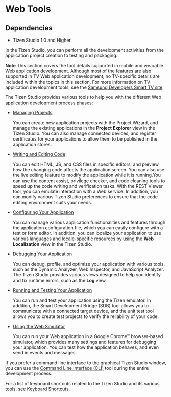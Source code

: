 # Web Tools
## Dependencies
- Tizen Studio 1.0 and Higher


In the Tizen Studio, you can perform all the development activities from the application project creation to testing and packaging.

**Note**	This section covers the tool details supported in mobile and wearable Web application development. Although most of the features are also supported in TV Web application development, no TV-specific details are included within the topics in this section. For more information on TV application development tools, see the [Samsung Developers Smart TV site](http://developer.samsung.com/tv/develop). 

The Tizen Studio provides various tools to help you with the different Web application development process phases:

- [Managing Projects](cover-project-mgmt-w.md)	 

  You can create new application projects with the Project Wizard, and manage the existing applications in the **Project Explorer** view in the Tizen Studio. You can also manage connected devices, and register certificates for your applications to allow them to be published in the application stores.

- [Writing and Editing Code](cover-code-w.md) 

  You can edit HTML, JS, and CSS files in specific editors, and preview how the changing code affects the application screen. You can also use the live editing feature to modify the application while it is running.You can use the content assist, privilege checker, and code cleaning tools to speed up the code writing and verification tasks. With the REST Viewer tool, you can emulate interaction with a Web service. In addition, you can modify various Tizen Studio preferences to ensure that the code editing environment suits your needs.

- [Configuring Your Application](cover-configure-w.md) 

  You can manage various application functionalities and features through the application configuration file, which you can easily configure with a test or form editor. In addition, you can localize your application to use various languages and locale-specific resources by using the **Web Localization** view in the Tizen Studio.

- [Debugging Your Application](cover-debug-w.md) 

  You can debug, profile, and optimize your application with various tools, such as the Dynamic Analyzer, Web Inspector, and JavaScript Analyzer. The Tizen Studio provides various views designed to help you identify and fix runtime errors, such as the  **Log** view.

- [Running and Testing Your Application](cover-run-test-w.md) 

  You can run and test your application using the Tizen emulator. In addition, the Smart Development Bridge (SDB) tool allows you to communicate with a connected target device, and the unit test tool allows you to create test projects to verify the reliability of your code.

- [Using the Web Simulator](web-simulator-w.md) 

  You can run your Web application in a Google Chrome™ browser-based simulator, which provides many settings and features for debugging your application. You can test how the application behaves, and even send in events and messages.

If you prefer a command line interface to the graphical Tizen Studio window, you can use the [Command Line Interface (CLI)](https://developer.tizen.org/development/tizen-studio/web-tools/cli) tool during the entire development process.

For a list of keyboard shortcuts related to the Tizen Studio and its various tools, see [Keyboard Shortcuts](https://developer.tizen.org/development/tizen-studio/web-tools/keyboard-shortcuts).